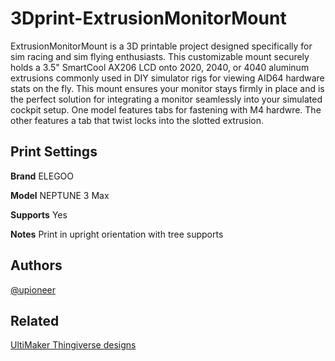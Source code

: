 # 3Dprint-ExtrusionMonitorMount

ExtrusionMonitorMount is a 3D printable project designed specifically for sim racing and sim flying enthusiasts. This customizable mount securely holds a 3.5" SmartCool AX206 LCD onto 2020, 2040, or 4040 aluminum extrusions commonly used in DIY simulator rigs for viewing AID64 hardware stats on the fly. This mount ensures your monitor stays firmly in place and is the perfect solution for integrating a monitor seamlessly into your simulated cockpit setup. One model features tabs for fastening with M4 hardwre. The other features a tab that twist locks into the slotted extrusion.

## Print Settings

**Brand** ELEGOO

**Model** NEPTUNE 3 Max

**Supports** Yes

**Notes** Print in upright orientation with tree supports

## Authors

[@upioneer](https://www.github.com/upioneer)

## Related

[UltiMaker Thingiverse designs](https://www.thingiverse.com/upioneer/designs)
